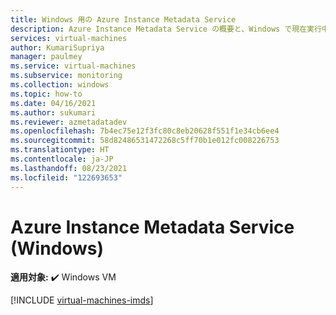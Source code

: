 ```yaml
---
title: Windows 用の Azure Instance Metadata Service
description: Azure Instance Metadata Service の概要と、Windows で現在実行中の仮想マシン インスタンスに関する情報が提供される方法について説明します。
services: virtual-machines
author: KumariSupriya
manager: paulmey
ms.service: virtual-machines
ms.subservice: monitoring
ms.collection: windows
ms.topic: how-to
ms.date: 04/16/2021
ms.author: sukumari
ms.reviewer: azmetadatadev
ms.openlocfilehash: 7b4ec75e12f3fc80c8eb20628f551f1e34cb6ee4
ms.sourcegitcommit: 58d82486531472268c5ff70b1e012fc008226753
ms.translationtype: HT
ms.contentlocale: ja-JP
ms.lasthandoff: 08/23/2021
ms.locfileid: "122693653"
---
```

# <a name="azure-instance-metadata-service-windows"></a>Azure Instance Metadata Service (Windows)

**適用対象:** :heavy_check_mark: Windows VM 

[!INCLUDE [virtual-machines-imds](../../../includes/virtual-machines-imds.md)]
